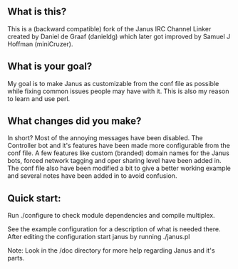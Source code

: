 What is this?
-------------

This is a (backward compatible) fork of the Janus IRC Channel Linker created by Daniel de Graaf (danieldg) which later got improved by Samuel J Hoffman (miniCruzer).

What is your goal?
------------------

My goal is to make Janus as customizable from the conf file as possible while fixing common issues people may have with it. This is also my reason to learn and use perl.

What changes did you make?
--------------------------

In short? Most of the annoying messages have been disabled. The Controller bot and it's features have been made more configurable from the conf file. A few features like custom (branded) domain names for the Janus bots, forced network tagging and oper sharing level have been added in. The conf file also have been modified a bit to give a better working example and several notes have been added in to avoid confusion.

Quick start:
------------

Run ./configure to check module dependencies and compile multiplex.

See the example configuration for a description of what is needed there.
After editing the configuration start janus by running ./janus.pl

Note: Look in the /doc directory for more help regarding Janus and it's parts.
